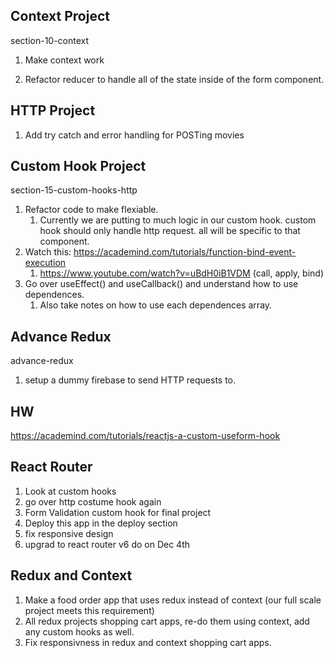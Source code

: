 ## Context Project

section-10-context

1. Make context work

2. Refactor reducer to handle all of the state inside of the form component.

## HTTP Project

1. Add try catch and error handling for POSTing movies

## Custom Hook Project

section-15-custom-hooks-http

1. Refactor code to make flexiable.
   1. Currently we are putting to much logic in our custom hook. custom hook should only handle http request. all will be specific to that component.
2. Watch this: https://academind.com/tutorials/function-bind-event-execution
   1. https://www.youtube.com/watch?v=uBdH0iB1VDM (call, apply, bind)
3. Go over useEffect() and useCallback() and understand how to use dependences.
   1. Also take notes on how to use each dependences array.

## Advance Redux

advance-redux

1. setup a dummy firebase to send HTTP requests to.

## HW

https://academind.com/tutorials/reactjs-a-custom-useform-hook

## React Router

1. Look at custom hooks
2. go over http costume hook again
3. Form Validation custom hook for final project
4. Deploy this app in the deploy section
5. fix responsive design
6. upgrad to react router v6 do on Dec 4th

## Redux and Context

1. Make a food order app that uses redux instead of context (our full scale project meets this requirement)
2. All redux projects shopping cart apps, re-do them using context, add any custom hooks as well.
3. Fix responsivness in redux and context shopping cart apps.
